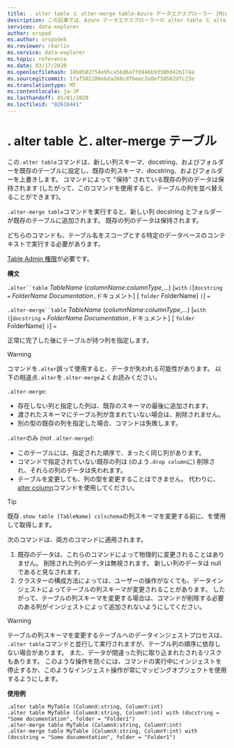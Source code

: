 ```yaml
---
title: . alter table と alter-merge table-Azure データエクスプローラー |Microsoft Docs
description: この記事では、Azure データエクスプローラーの alter table と alter-merge テーブルについて説明します。
services: data-explorer
author: orspod
ms.author: orspodek
ms.reviewer: rkarlin
ms.service: data-explorer
ms.topic: reference
ms.date: 03/17/2020
ms.openlocfilehash: 18b0502754e95ca56d6a7f6946b9330bd42b174a
ms.sourcegitcommit: 1faf502280ebda268cdfbeec2e8ef3d582dfc23e
ms.translationtype: MT
ms.contentlocale: ja-JP
ms.lasthandoff: 05/01/2020
ms.locfileid: "82616441"
---
```

# <a name="alter-table-and-alter-merge-table"></a>. alter table と. alter-merge テーブル

この`.alter table`コマンドは、新しい列スキーマ、docstring、およびフォルダーを既存のテーブルに設定し、既存の列スキーマ、docstring、およびフォルダーを上書きします。 コマンドによって "保持" されている既存の列のデータは保持されます (したがって、このコマンドを使用すると、テーブルの列を並べ替えることができます)。

`.alter-merge table`コマンドを実行すると、新しい列 docstring とフォルダーが既存のテーブルに追加されます。
既存の列のデータは保持されます。

どちらのコマンドも、テーブル名をスコープとする特定のデータベースのコンテキストで実行する必要があります。

[Table Admin 権限](../management/access-control/role-based-authorization.md)が必要です。

**構文**

`.alter``table` *TableName* (*columnName*:*columnType*,...) [`with` `(`[`docstring` `=` *FolderName* *Documentation*`,`ドキュメント] [ `folder` FolderName] `)`] `=`

`.alter-merge``table` *TableName* (*columnName*:*columnType*,...) [`with` `(`[`docstring` `=` *FolderName* *Documentation*`,`ドキュメント] [ `folder` FolderName] `)`] `=`

正常に完了した後にテーブルが持つ列を指定します。 

> [!WARNING]
> コマンドを`.alter`誤って使用すると、データが失われる可能性があります。
> 以下の相違点`.alter`を`.alter-merge`よくお読みください。

`.alter-merge`:

 * 存在しない列と指定した列は、既存のスキーマの最後に追加されます。
 * 渡されたスキーマにテーブル列が含まれていない場合は、削除されません。
 * 別の型の既存の列を指定した場合、コマンドは失敗します。

`.alter`のみ (not `.alter-merge`):

 * このテーブルには、指定された順序で、まったく同じ列があります。
 * コマンドで指定されていない既存の列は (のよう`.drop column`に) 削除され、それらの列のデータは失われます。
 * テーブルを変更しても、列の型を変更することはできません。 代わりに、 [alter column](alter-column.md)コマンドを使用してください。

> [!TIP] 
> 既存`.show table [TableName] cslschema`の列スキーマを変更する前に、を使用して取得します。 

次のコマンドは、両方のコマンドに適用されます。

1. 既存のデータは、これらのコマンドによって物理的に変更されることはありません。 削除された列のデータは無視されます。 新しい列のデータは null であると見なされます。
1. クラスターの構成方法によっては、ユーザーの操作がなくても、データインジェストによってテーブルの列スキーマが変更されることがあります。 したがって、テーブルの列スキーマを変更する場合は、コマンドが削除する必要のある列がインジェストによって追加されないようにしてください。

> [!WARNING]
> テーブルの列スキーマを変更するテーブルへのデータインジェストプロセスは、 `.alter table`コマンドと並行して実行されますが、テーブル列の順序に依存しない場合があります。 また、データが間違った列に取り込まれたされるリスクもあります。 このような操作を防ぐには、コマンドの実行中にインジェストを停止するか、このようなインジェスト操作が常にマッピングオブジェクトを使用するようにします。

**使用例**

```kusto
.alter table MyTable (ColumnX:string, ColumnY:int) 
.alter table MyTable (ColumnX:string, ColumnY:int) with (docstring = "Some documentation", folder = "Folder1")
.alter-merge table MyTable (ColumnX:string, ColumnY:int) 
.alter-merge table MyTable (ColumnX:string, ColumnY:int) with (docstring = "Some documentation", folder = "Folder1")
```